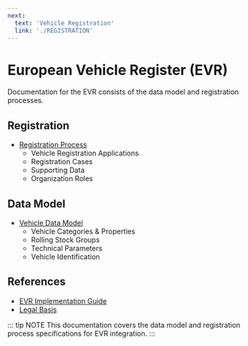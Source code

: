 ```yaml
---
next:
  text: 'Vehicle Registration'
  link: './REGISTRATION'
---
```

# European Vehicle Register (EVR)

Documentation for the EVR consists of the data model and registration processes.

## Registration

- [Registration Process](./REGISTRATION.md)
  - Vehicle Registration Applications
  - Registration Cases
  - Supporting Data
  - Organization Roles

## Data Model

- [Vehicle Data Model](./VEHICLES/)
  - Vehicle Categories & Properties
  - Rolling Stock Groups
  - Technical Parameters
  - Vehicle Identification

## References

- [EVR Implementation Guide](https://www.era.europa.eu/domains/registers/evr_en)
- [Legal Basis](http://data.europa.eu/eli/dec_impl/2018/1614/oj)

::: tip NOTE
This documentation covers the data model and registration process specifications for EVR integration.
:::
